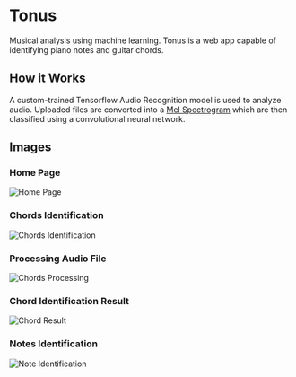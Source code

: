 # Tonus
Musical analysis using machine learning. Tonus is a web app capable of identifying piano notes and guitar chords. 

## How it Works
A custom-trained Tensorflow Audio Recognition model is used to analyze audio. Uploaded files are converted into a [Mel Spectrogram](http://www.speech.cs.cmu.edu/15-492/slides/03_mfcc.pdf) which are then classified using a convolutional neural network.

## Images
### Home Page
![Home Page](https://i.imgur.com/gs6OJJ4.png)

### Chords Identification
![Chords Identification](https://i.imgur.com/I2ecYwY.png)

### Processing Audio File
![Chords Processing](https://i.imgur.com/rQnij1q.png)

### Chord Identification Result
![Chord Result](https://i.imgur.com/CNYwNuA.png)

### Notes Identification
![Note Identification](https://i.imgur.com/z71Kx0r.png)
